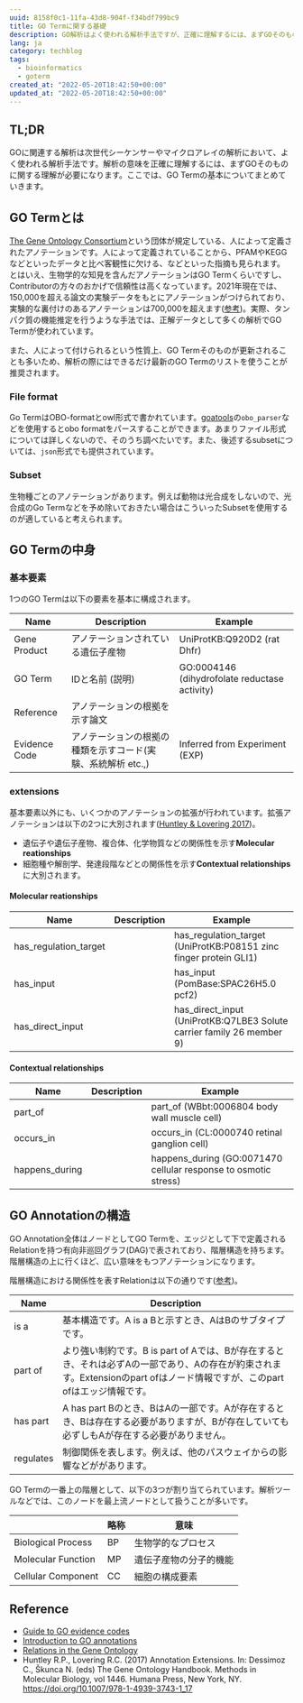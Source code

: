```yaml
---
uuid: 8158f0c1-11fa-43d8-904f-f34bdf799bc9
title: GO Termに関する基礎
description: GO解析はよく使われる解析手法ですが、正確に理解するには、まずGOそのものに関する理解が必要になります。GO Termの基本についてまとめていきます。
lang: ja
category: techblog
tags:
  - bioinformatics
  - goterm
created_at: "2022-05-20T18:42:50+00:00"
updated_at: "2022-05-20T18:42:50+00:00"
---
```


## TL;DR

GOに関連する解析は次世代シーケンサーやマイクロアレイの解析において、よく使われる解析手法です。解析の意味を正確に理解するには、まずGOそのものに関する理解が必要になります。ここでは、GO Termの基本についてまとめていきます。

## GO Termとは

[The Gene Ontology Consortium](http://geneontology.org/docs/whoweare/)という団体が規定している、人によって定義されたアノテーションです。人によって定義されていることから、PFAMやKEGGなどといったデータと比べ客観性に欠ける、などといった指摘も見られます。
とはいえ、生物学的な知見を含んだアノテーションはGO Termくらいですし、Contributorの方々のおかげで信頼性は高くなっています。2021年現在では、150,000を超える論文の実験データをもとにアノテーションがつけられており、実験的な裏付けのあるアノテーションは700,000を超えます([参考](http://geneontology.org/docs/introduction-to-go-resource/))。実際、タンパク質の機能推定を行うような手法では、正解データとして多くの解析でGO Termが使われています。

また、人によって付けられるという性質上、GO Termそのものが更新されることも多いため、解析の際にはできるだけ最新のGO Termのリストを使うことが推奨されます。

### File format

Go TermはOBO-formatとowl形式で書かれています。[goatools](https://github.com/tanghaibao/goatools)の`obo_parser`などを使用するとobo formatをパースすることができます。あまりファイル形式については詳しくないので、そのうち調べたいです。また、後述するsubsetについては、`json`形式でも提供されています。

### Subset

生物種ごとのアノテーションがあります。例えば動物は光合成をしないので、光合成のGo Termなどを予め除いておきたい場合はこういったSubsetを使用するのが適していると考えられます。

## GO Termの中身

### 基本要素

1つのGO Termは以下の要素を基本に構成されます。

| Name          | Description                        | Example                                       |
| ------------- | ---------------------------------- | --------------------------------------------- |
| Gene Product  | アノテーションされている遺伝子産物                  | UniProtKB:Q920D2 (rat Dhfr)                   |
| GO Term       | IDと名前 (説明)                         | GO:0004146 (dihydrofolate reductase activity) |
| Reference     | アノテーションの根拠を示す論文                    |                                               |
| Evidence Code | アノテーションの根拠の種類を示すコード(実験、系統解析 etc.,) | Inferred from Experiment (EXP)                |

### extensions

基本要素以外にも、いくつかのアノテーションの拡張が行われています。拡張アノテーションは以下の2つに大別されます([Huntley & Lovering 2017](https://link.springer.com/protocol/10.1007/978-1-4939-3743-1_17))。

- 遺伝子や遺伝子産物、複合体、化学物質などの関係性を示す**Molecular reationships**
- 細胞種や解剖学、発達段階などとの関係性を示す**Contextual relationships**に大別されます。

#### Molecular reationships

| Name                  | Description | Example                                                               |
| --------------------- | ----------- | --------------------------------------------------------------------- |
| has_regulation_target |             | has_regulation_target (UniProtKB:P08151 zinc finger protein GLI1)     |
| has_input             |             | has_input (PomBase:SPAC26H5.0 pcf2)                                   |
| has_direct_input      |             | has_direct_input (UniProtKB:Q7LBE3 Solute carrier family 26 member 9) |

#### Contextual relationships

| Name           | Description | Example                                                         |
| -------------- | ----------- | --------------------------------------------------------------- |
| part_of        |             | part_of (WBbt:0006804 body wall muscle cell)                    |
| occurs_in      |             | occurs_in (CL:0000740 retinal ganglion cell)                    |
| happens_during |             | happens_during (GO:0071470 cellular response to osmotic stress) |

## GO Annotationの構造

GO Annotation全体はノードとしてGO Termを、エッジとして下で定義されるRelationを持つ有向非巡回グラフ(DAG)で表されており、階層構造を持ちます。階層構造の上に行くほど、広い意味をもつアノテーションになります。

階層構造における関係性を表すRelationは以下の通りです([参考](http://geneontology.org/docs/ontology-relations/))。

| Name      | Description                                                                                               |
| --------- | --------------------------------------------------------------------------------------------------------- |
| is a      | 基本構造です。A is a Bと示すとき、AはBのサブタイプです。                                                                         |
| part of   | より強い制約です。B is part of Aでは、Bが存在するとき、それは必ずAの一部であり、Aの存在が約束されます。Extensionのpart ofはノード情報ですが、このpart ofはエッジ情報です。 |
| has part  | A has part Bのとき、BはAの一部です。Aが存在するとき、Bは存在する必要がありますが、Bが存在していても必ずしもAが存在する必要がありません。                             |
| regulates | 制御関係を表します。例えば、他のパスウェイからの影響などががあります。                                                                       |

GO Termの一番上の階層として、以下の3つが割り当てられています。解析ツールなどでは、このノードを最上流ノードとして扱うことが多いです。

|                    | 略称 | 意味          |
| ------------------ | -- | ----------- |
| Biological Process | BP | 生物学的なプロセス   |
| Molecular Function | MP | 遺伝子産物の分子的機能 |
| Cellular Component | CC | 細胞の構成要素     |

## Reference

- [Guide to GO evidence codes](http://geneontology.org/docs/guide-go-evidence-codes/)
- [Introduction to GO annotations](http://geneontology.org/docs/go-annotations/#annotation-extensions)
- [Relations in the Gene Ontology](http://geneontology.org/docs/ontology-relations/)
- Huntley R.P., Lovering R.C. (2017) Annotation Extensions. In: Dessimoz C., Škunca N. (eds) The Gene Ontology Handbook. Methods in Molecular Biology, vol 1446. Humana Press, New York, NY. https://doi.org/10.1007/978-1-4939-3743-1_17
